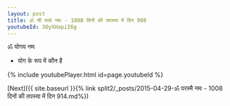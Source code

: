 ```yaml
---
layout: post
title: ॐ श्री माथे नमः - 1008 दिनों की तपस्या में दिन 908
youtubeId: 3OyXHapiI6g
---
```

 
 
 ॐ योगय नमः  
 
 -  योग के रूप में कौन है 
 
  
 
  
 
 
 
 
 
 


{% include youtubePlayer.html id=page.youtubeId %}
 
[Next]({{ site.baseurl }}{% link  split2/_posts/2015-04-29-ॐ परस्मै नमः - 1008 दिनों की तपस्या में दिन 914.md%})
 
